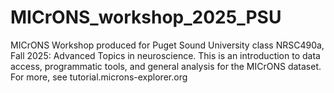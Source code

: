 # MICrONS_workshop_2025_PSU
MICrONS Workshop produced for Puget Sound University class NRSC490a, Fall 2025: Advanced Topics in neuroscience. This is an introduction to data access, programmatic tools, and general analysis for the MICrONS dataset. For more, see tutorial.microns-explorer.org
